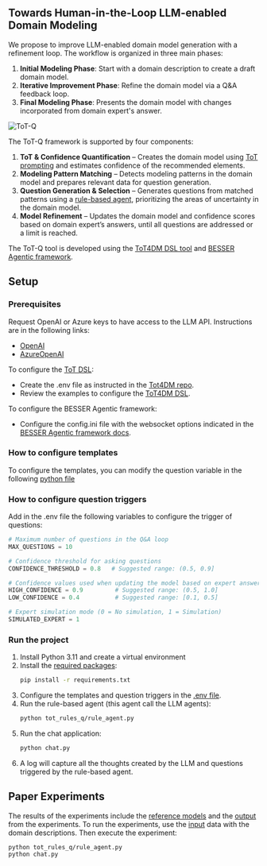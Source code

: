 <a name="readme-top"></a>
<!-- ABOUT THE PROJECT -->
## Towards Human-in-the-Loop LLM-enabled Domain Modeling

We propose to improve LLM-enabled domain model generation with a refinement loop. The workflow is organized in three main phases:

1. **Initial Modeling Phase**: Start with a domain description to create a draft domain model.  
2. **Iterative Improvement Phase**: Refine the domain model via a Q&A feedback loop.  
3. **Final Modeling Phase**: Presents the domain model with changes incorporated from domain expert's answer. 

![ToT-Q](tot-q.png "ToT-Q")

The ToT-Q framework is supported by four components:

1. **ToT & Confidence Quantification** – Creates the domain model using [ToT prompting](https://github.com/BESSER-PEARL/dsl-tot-dm) and estimates confidence of the recommended elements.  
2. **Modeling Pattern Matching** – Detects modeling patterns in the domain model and prepares relevant data for question generation.  
3. **Question Generation & Selection** – Generates questions from matched patterns using a [rule-based agent](https://github.com/BESSER-PEARL/BESSER-Agentic-Framework), prioritizing the areas of uncertainty in the domain model.  
4. **Model Refinement** – Updates the domain model and confidence scores based on  domain expert’s answers, until all questions are addressed or a limit is reached.


The ToT-Q tool is developed using the [ToT4DM DSL tool](https://github.com/BESSER-PEARL/dsl-tot-dm) and [BESSER Agentic framework](https://github.com/BESSER-PEARL/BESSER-Agentic-Framework).

<!-- GETTING STARTED -->
## Setup

### Prerequisites

Request OpenAI or Azure keys to have access to the LLM API. Instructions are in the following links:

* [OpenAI](https://platform.openai.com/docs/quickstart)
* [AzureOpenAI](https://learn.microsoft.com/en-gb/azure/ai-foundry/openai/chatgpt-quickstart?tabs=keyless%2Ctypescript-keyless%2Cpython-new%2Ccommand-line&pivots=programming-language-python)

To configure the [ToT DSL](https://github.com/BESSER-PEARL/dsl-tot-dm):
 - Create the .env file as instructed in the [Tot4DM repo](https://github.com/BESSER-PEARL/dsl-tot-dm?tab=readme-ov-file#prerequisites).
 - Review the examples to configure the [ToT4DM DSL](https://github.com/BESSER-PEARL/dsl-tot-dm?tab=readme-ov-file#how-to-create-a-new-model-for-the-dsl).

To configure the BESSER Agentic framework:
 - Configure the config.ini file with the websocket options indicated in the [BESSER Agentic framework docs](https://besser-agentic-framework.readthedocs.io/latest/wiki/configuration_properties.html). 

<!-- RECOMMENDATIONS -->

### How to configure templates

To configure the templates, you can modify the question variable in the following [python file](tot_rules_q/template_questions.py)

### How to configure question triggers

Add in the .env file the following variables to configure the trigger of questions:

```python
# Maximum number of questions in the Q&A loop
MAX_QUESTIONS = 10

# Confidence threshold for asking questions
CONFIDENCE_THRESHOLD = 0.8   # Suggested range: (0.5, 0.9]

# Confidence values used when updating the model based on expert answers
HIGH_CONFIDENCE = 0.9         # Suggested range: (0.5, 1.0]
LOW_CONFIDENCE = 0.4          # Suggested range: [0.1, 0.5]

# Expert simulation mode (0 = No simulation, 1 = Simulation)
SIMULATED_EXPERT = 1
```

### Run the project
1. Install Python 3.11 and create a virtual environment
2. Install the [required packages](requirements.txt):
   ```sh
   pip install -r requirements.txt
   ```
3. Configure the templates and question triggers in the [.env file](.env_example).
4. Run the rule-based agent (this agent call the LLM agents):
   ```sh
   python tot_rules_q/rule_agent.py
   ```
5. Run the chat application:
   ```sh
   python chat.py
   ```
6. A log will capture all the thoughts created by the LLM and questions triggered by the rule-based agent.
   
<!-- USAGE EXAMPLES -->
## Paper Experiments

The results of the experiments include the [reference models](experiments/reference_model/) and the [output](experiments/logs/) from the experiments.
To run the experiments, use the [input](experiments/input/) data with the domain descriptions. Then execute the experiment:
   ```ssh   
   python tot_rules_q/rule_agent.py
   python chat.py
   ```

